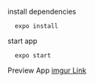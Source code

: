 install dependencies

```
  expo install

```

start app

```
  expo start

```

Preview App
[imgur Link](https://imgur.com/lZwQSpX)

